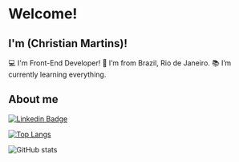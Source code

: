 # Welcome!

## I'm (Christian Martins)!

:computer: I'm Front-End Developer!
:house_with_garden: I’m from Brazil, Rio de Janeiro.
:books: I’m currently learning everything.

## About me

[![Linkedin Badge](https://img.shields.io/badge/-LinkedIn-blue?style=flat-square&logo=Linkedin&logoColor=white&link=chrmartins)]( chrmartins)

[![Top Langs](https://github-readme-stats.vercel.app/api/top-langs/?username=chrmartins&layout=compact)](https://github.com/chrmartins/github-readme-stats)

![GitHub stats](https://github-readme-stats.vercel.app/api?username=chrmartins&show_icons=true&theme=gradiente)
